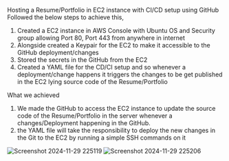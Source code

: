 Hosting a Resume/Portfolio in EC2 instance with CI/CD setup using GitHub
Followed the below steps to achieve this,
  1.	Created a EC2 instance in AWS Console with Ubuntu OS and Security group allowing Port 80, Port 443 from anywhere in internet
  2.	Alongside created a Keypair for the EC2 to make it accessible to the GitHub deployment/changes
  3.	Stored the secrets in the GitHub from the EC2
  4.	Created a YAML file for the CD/CI setup and so whenever a deployment/change happens it triggers the changes to be get published in the EC2 lying source code of the Resume/Portfolio

What we achieved
  1.	We made the GitHub to access the EC2 instance to update the source code of the Resume/Portfolio in the server whenever a changes/Deployment happening in the GitHub.
  2.	the YAML file will take the responsibility to deploy the new changes in the Git to the EC2 by running a simple SSH commands on it

  
![Screenshot 2024-11-29 225119](https://github.com/user-attachments/assets/cea17b4d-e954-4163-869f-e80e9c724f94)
![Screenshot 2024-11-29 225206](https://github.com/user-attachments/assets/411fd8b5-c164-43ae-a309-cfa44df7d837)


<!--
**Sunilkumaur/sunilkumaur** is a ✨ _special_ ✨ repository because its `README.md` (this file) appears on your GitHub profile.

Here are some ideas to get you started:

- 🔭 I’m currently working on ...
- 🌱 I’m currently learning ...
- 👯 I’m looking to collaborate on ...
- 🤔 I’m looking for help with ...
- 💬 Ask me about ...
- 📫 How to reach me: ...
- 😄 Pronouns: ...
- ⚡ Fun fact: ...
-->
